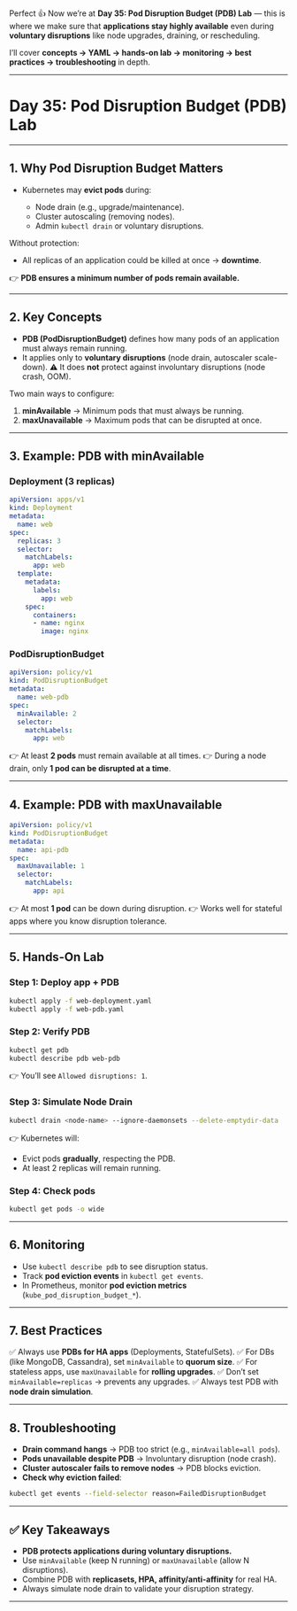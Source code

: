 Perfect 👍 Now we’re at **Day 35: Pod Disruption Budget (PDB) Lab** — this is where we make sure that **applications stay highly available** even during **voluntary disruptions** like node upgrades, draining, or rescheduling.

I’ll cover **concepts → YAML → hands-on lab → monitoring → best practices → troubleshooting** in depth.

---

# **Day 35: Pod Disruption Budget (PDB) Lab**

---

## **1. Why Pod Disruption Budget Matters**

* Kubernetes may **evict pods** during:

  * Node drain (e.g., upgrade/maintenance).
  * Cluster autoscaling (removing nodes).
  * Admin `kubectl drain` or voluntary disruptions.

Without protection:

* All replicas of an application could be killed at once → **downtime**.

👉 **PDB ensures a minimum number of pods remain available.**

---

## **2. Key Concepts**

* **PDB (PodDisruptionBudget)** defines how many pods of an application must always remain running.
* It applies only to **voluntary disruptions** (node drain, autoscaler scale-down).
  ⚠️ It does **not** protect against involuntary disruptions (node crash, OOM).

Two main ways to configure:

1. **minAvailable** → Minimum pods that must always be running.
2. **maxUnavailable** → Maximum pods that can be disrupted at once.

---

## **3. Example: PDB with minAvailable**

### Deployment (3 replicas)

```yaml
apiVersion: apps/v1
kind: Deployment
metadata:
  name: web
spec:
  replicas: 3
  selector:
    matchLabels:
      app: web
  template:
    metadata:
      labels:
        app: web
    spec:
      containers:
      - name: nginx
        image: nginx
```

### PodDisruptionBudget

```yaml
apiVersion: policy/v1
kind: PodDisruptionBudget
metadata:
  name: web-pdb
spec:
  minAvailable: 2
  selector:
    matchLabels:
      app: web
```

👉 At least **2 pods** must remain available at all times.
👉 During a node drain, only **1 pod can be disrupted at a time**.

---

## **4. Example: PDB with maxUnavailable**

```yaml
apiVersion: policy/v1
kind: PodDisruptionBudget
metadata:
  name: api-pdb
spec:
  maxUnavailable: 1
  selector:
    matchLabels:
      app: api
```

👉 At most **1 pod** can be down during disruption.
👉 Works well for stateful apps where you know disruption tolerance.

---

## **5. Hands-On Lab**

### Step 1: Deploy app + PDB

```bash
kubectl apply -f web-deployment.yaml
kubectl apply -f web-pdb.yaml
```

### Step 2: Verify PDB

```bash
kubectl get pdb
kubectl describe pdb web-pdb
```

👉 You’ll see `Allowed disruptions: 1`.

### Step 3: Simulate Node Drain

```bash
kubectl drain <node-name> --ignore-daemonsets --delete-emptydir-data
```

👉 Kubernetes will:

* Evict pods **gradually**, respecting the PDB.
* At least 2 replicas will remain running.

### Step 4: Check pods

```bash
kubectl get pods -o wide
```

---

## **6. Monitoring**

* Use `kubectl describe pdb` to see disruption status.
* Track **pod eviction events** in `kubectl get events`.
* In Prometheus, monitor **pod eviction metrics** (`kube_pod_disruption_budget_*`).

---

## **7. Best Practices**

✅ Always use **PDBs for HA apps** (Deployments, StatefulSets).
✅ For DBs (like MongoDB, Cassandra), set `minAvailable` to **quorum size**.
✅ For stateless apps, use `maxUnavailable` for **rolling upgrades**.
✅ Don’t set `minAvailable=replicas` → prevents any upgrades.
✅ Always test PDB with **node drain simulation**.

---

## **8. Troubleshooting**

* **Drain command hangs** → PDB too strict (e.g., `minAvailable=all pods`).
* **Pods unavailable despite PDB** → Involuntary disruption (node crash).
* **Cluster autoscaler fails to remove nodes** → PDB blocks eviction.
* **Check why eviction failed**:

```bash
kubectl get events --field-selector reason=FailedDisruptionBudget
```

---

## ✅ Key Takeaways

* **PDB protects applications during voluntary disruptions.**
* Use `minAvailable` (keep N running) or `maxUnavailable` (allow N disruptions).
* Combine PDB with **replicasets, HPA, affinity/anti-affinity** for real HA.
* Always simulate node drain to validate your disruption strategy.

---


